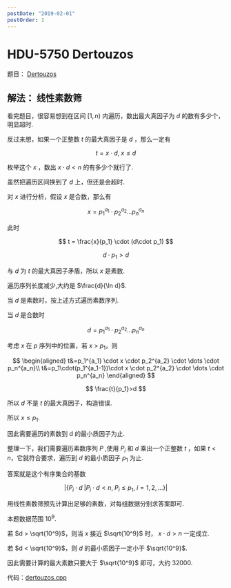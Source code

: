 ```yaml
---
postDate: "2019-02-01"
postOrder: 1
---
```


# HDU-5750 Dertouzos

题目： [Dertouzos](http://acm.hdu.edu.cn/showproblem.php?pid=5750)

## 解法： 线性素数筛

看完题目，很容易想到在区间 $[1, n)$ 内遍历，数出最大真因子为 $d$ 的数有多少个，明显超时.

反过来想，如果一个正整数 $t$ 的最大真因子是 $d$ ，那么一定有
    
$$
t = x \cdot d,\; x \le d
$$

枚举这个 $x$ ，数出 $x \cdot d < n$ 的有多少个就行了.

虽然把遍历区间换到了 $d$ 上，但还是会超时.

对 $x$ 进行分析，假设 $x$ 是合数，那么有

$$
x = p_1^{a_1} \cdot p_2^{a_2} \dots p_n^{a_n}
$$

此时

$$
t = \frac{x}{p_1} \cdot (d\cdot p_1)
$$

$$
d \cdot p_1 > d
$$

与 $d$ 为 $t$ 的最大真因子矛盾，所以 $x$ 是素数.

遍历序列长度减少,大约是 $\frac{d}{\ln d}$.

当 $d$ 是素数时，按上述方式遍历素数序列.

当 $d$ 是合数时

$$
d = p_1^{a_1} \cdot p_2^{a_2} \dots p_n^{a_n}
$$

考虑 $x$ 在 $p$ 序列中的位置，若 $x$ > $p_1$，则

$$
\begin{aligned}
    t&=p_1^{a_1} \cdot x \cdot p_2^{a_2} \cdot \dots \cdot p_n^{a_n}\\
    t&=p_1\cdot(p_1^{a_1-1})\cdot x \cdot p_2^{a_2} \cdot \dots \cdot p_n^{a_n}
\end{aligned}
$$

$$
\frac{t}{p_1}>d
$$

所以 $d$ 不是 $t$ 的最大真因子，构造错误.

所以 $x \le p_1$.

因此需要遍历的素数到 d 的最小质因子为止.

整理一下，我们需要遍历素数序列 $P$ ,使用 $P_i$ 和 $d$ 乘出一个正整数 $t$ ，如果 $t < n$，它就符合要求，遍历到 $d$ 的最小质因子 $p_1$ 为止.

答案就是这个有序集合的基数

$$
| \{ P_i \cdot d\;|P_i \cdot d < n,\;P_i \le p_1,\;i=1,2,\dots \} |
$$

用线性素数筛预先计算出足够的素数，对每组数据分别求答案即可.

本题数据范围 $10^9$.

若 $d > \sqrt{10^9}$，则当 $x$ 接近 $\sqrt{10^9}$ 时， $x \cdot d > n$ 一定成立.

若 $d < \sqrt{10^9}$，则 $d$ 的最小质因子一定小于 $\sqrt{10^9}$.

因此需要计算的最大素数只要大于 $\sqrt{10^9}$ 即可，大约 $32000$.

代码：[dertouzos.cpp](./dertouzos.cpp)

